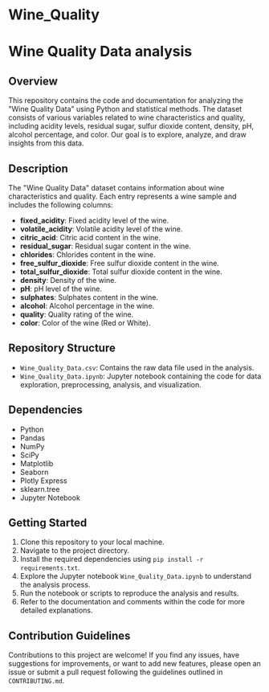 # Wine_Quality
# Wine Quality Data analysis

## Overview
This repository contains the code and documentation for analyzing the "Wine Quality Data" using Python and statistical methods. The dataset consists of various variables related to wine characteristics and quality, including acidity levels, residual sugar, sulfur dioxide content, density, pH, alcohol percentage, and color. Our goal is to explore, analyze, and draw insights from this data.

## Description
The "Wine Quality Data" dataset contains information about wine characteristics and quality. Each entry represents a wine sample and includes the following columns:

- **fixed_acidity**: Fixed acidity level of the wine.
- **volatile_acidity**: Volatile acidity level of the wine.
- **citric_acid**: Citric acid content in the wine.
- **residual_sugar**: Residual sugar content in the wine.
- **chlorides**: Chlorides content in the wine.
- **free_sulfur_dioxide**: Free sulfur dioxide content in the wine.
- **total_sulfur_dioxide**: Total sulfur dioxide content in the wine.
- **density**: Density of the wine.
- **pH**: pH level of the wine.
- **sulphates**: Sulphates content in the wine.
- **alcohol**: Alcohol percentage in the wine.
- **quality**: Quality rating of the wine.
- **color**: Color of the wine (Red or White).

## Repository Structure
- `Wine_Quality_Data.csv`: Contains the raw data file used in the analysis.
- `Wine_Quality_Data.ipynb`: Jupyter notebook containing the code for data exploration, preprocessing, analysis, and visualization.

## Dependencies
- Python
- Pandas
- NumPy
- SciPy
- Matplotlib
- Seaborn
- Plotly Express
- sklearn.tree
- Jupyter Notebook

## Getting Started
1. Clone this repository to your local machine.
2. Navigate to the project directory.
3. Install the required dependencies using `pip install -r requirements.txt`.
4. Explore the Jupyter notebook `Wine_Quality_Data.ipynb` to understand the analysis process.
5. Run the notebook or scripts to reproduce the analysis and results.
6. Refer to the documentation and comments within the code for more detailed explanations.

## Contribution Guidelines
Contributions to this project are welcome! If you find any issues, have suggestions for improvements, or want to add new features, please open an issue or submit a pull request following the guidelines outlined in `CONTRIBUTING.md`.
